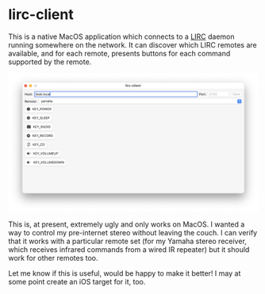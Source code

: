 # lirc-client

This is a native MacOS application which connects to a [LIRC](https://www.lirc.org) daemon running somewhere on the network. It can discover which LIRC remotes are available, and for each remote, presents buttons for each command supported by the remote.

![screenshot](screenshot.png)

This is, at present, extremely ugly and only works on MacOS. I wanted a way to control my pre-internet stereo without leaving the couch. I can verify that it works with a particular remote set (for my Yamaha stereo receiver, which receives infrared commands from a wired IR repeater) but it should work for other remotes too.

Let me know if this is useful, would be happy to make it better! I may at some point create an iOS target for it, too.
